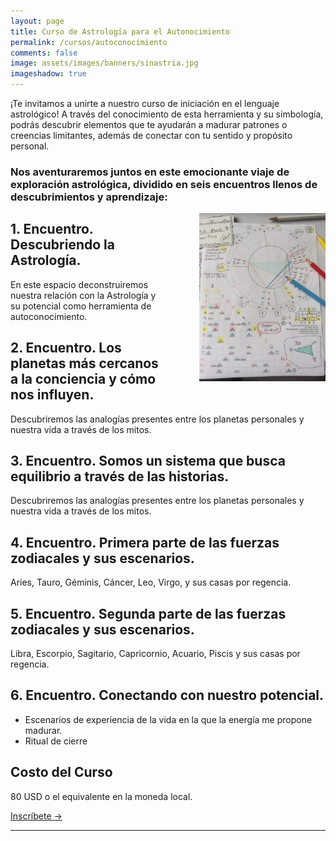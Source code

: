 ```yaml
---
layout: page
title: Curso de Astrología para el Autonocimiento 
permalink: /cursos/autoconocimiento
comments: false
image: assets/images/banners/sinastria.jpg
imageshadow: true
---
```


¡Te invitamos a unirte a nuestro curso de iniciación en el lenguaje astrológico! A través del conocimiento de esta herramienta y su simbología, podrás descubrir elementos que te ayudarán a madurar patrones o creencias limitantes, además de conectar con tu sentido y propósito personal.

### Nos aventuraremos juntos en este emocionante viaje de exploración astrológica, dividido en seis encuentros llenos de descubrimientos y aprendizaje:


<img src='assets/images/curso-autoconocimiento-notas-astro.jpg' style='float:right; width: 40%; padding: 0 0 0 4em;' />


## 1. Encuentro. Descubriendo la Astrología. 
En este espacio deconstruiremos nuestra relación con la Astrología y su potencial como herramienta de autoconocimiento. 
  

## 2. Encuentro. Los planetas más cercanos a la conciencia y cómo nos influyen. 
Descubriremos las analogías presentes entre los planetas  personales y nuestra vida a través de los mitos. 


## 3. Encuentro. Somos un sistema que busca equilibrio a través de las historias. 
Descubriremos las analogías presentes entre los planetas  personales y nuestra vida a través de los mitos. 

  
## 4. Encuentro. Primera parte de las fuerzas zodiacales y sus escenarios.
Aries, Tauro, Géminis, Cáncer, Leo, Virgo, y sus casas por regencia.


## 5. Encuentro. Segunda parte de las fuerzas zodiacales y sus escenarios. 
Libra, Escorpio, Sagitario, Capricornio, Acuario, Piscis y sus casas por regencia.

## 6. Encuentro. Conectando con nuestro potencial.
* Escenarios de experiencia de la vida en la que la energía me propone madurar.
* Ritual de cierre


## Costo del Curso

80 USD o el equivalente en la moneda local.

<a target="_blank" href="https://docs.google.com/forms/d/e/1FAIpQLScfVBE6ok4vvBbeqD4ijSR-AzpWb6DLCOiZyniIWWBf6MVTbg/viewform?usp=sf_link" class="btn btn-astro">Inscríbete &rarr;</a>

<hr>
